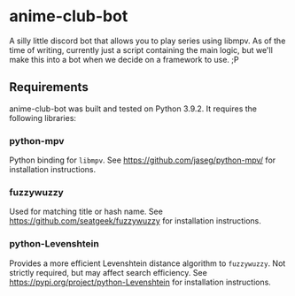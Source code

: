 # anime-club-bot

A silly little discord bot that allows you to play series using libmpv. As of the time of writing, currently just a script containing the main logic, but we'll make this into a bot when we decide on a framework to use. ;P

## Requirements

anime-club-bot was built and tested on Python 3.9.2. It requires the following libraries:

### python-mpv

Python binding for `libmpv`. See https://github.com/jaseg/python-mpv/ for installation instructions.

### fuzzywuzzy

Used for matching title or hash name. See https://github.com/seatgeek/fuzzywuzzy for installation instructions.

### python-Levenshtein

Provides a more efficient Levenshtein distance algorithm to `fuzzywuzzy`. Not strictly required, but may affect search efficiency. See https://pypi.org/project/python-Levenshtein for installation instructions.
